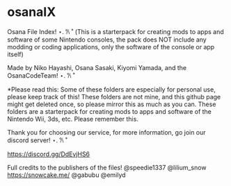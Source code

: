 # osanaIX
Osana File Index! ⋆. 𐙚 ˚
(This is a starterpack for creating mods to apps and software of some Nintendo consoles, the pack does NOT include any modding or coding applications, only the software of the console or app itself)

Made by Niko Hayashi, Osana Sasaki, Kiyomi Yamada, and the OsanaCodeTeam! ⋆. 𐙚 ˚

*Please read this:
Some of these folders are especially for personal use, please keep track of this!
These folders are not mine, and this github page might get deleted once, so please mirror this as much as you can.
These folders are a starterpack for creating mods to apps and software of the Nintendo Wii, 3ds, etc. Please remember this.

Thank you for choosing our service, for more information, go join our discord server! ⋆. 𐙚 ˚

https://discord.gg/DdEvjHS6

Full credits to the publishers of the files!
@speedie1337
@lilium_snow https://snowcake.me/
@gabubu
@emilyd
